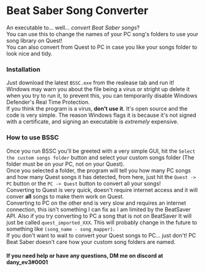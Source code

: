 # Beat Saber Song Converter
An executable to... well... _convert Beat Saber songs_?\
You can use this to change the names of your PC song's folders to use your song library on Quest!\
You can also convert from Quest to PC in case you like your songs folder to look nice and tidy.

### Installation
Just download the latest `BSSC.exe` from the realease tab and run it!\
Windows may warn you about the file being a virus or stright up delete it when you try to run it, to prevent this, you can temporarily disable Windows Defender's Real Time Protection.\
If you think the program is a virus, **don't use it**. It's open source and the code is very simple. The reason Windows flags it is because it's not signed with a certificate, and signing an executable is _extremely_ expensive.

### How to use BSSC
Once you run BSSC you'll be greeted with a very simple GUI, hit the `Select the custom songs folder` button and select your custom songs folder (The folder must be on your PC, not on your Quest).\
Once you selected a folder, the program will tell you how many PC songs and how many Quest songs it has detected, from here, just hit the `Quest -> PC` button or the `PC -> Quest` button to convert all your songs!\
Converting to Quest is very quick, doesn't require internet access and it will conver **all** songs to make them work on Quest.\
Converting to PC on the other end is very slow and requires an internet connection, this isn't something I can fix as I am limited by the BeatSaver API. Also if you try converting to PC a song that is not on BeatSaver It will just be called `quest_imported_XXX`. This will probably change in the future to something like `(song_name - song_mapper)`.\
If you don't want to wait to convert your Quest songs to PC... just don't! PC Beat Saber doesn't care how your custom song folders are named.

#### If you need help or have any questions, DM me on discord at dany_ev3#0001